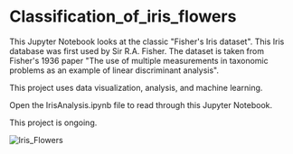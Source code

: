 # Classification_of_iris_flowers
This Jupyter Notebook looks at the classic "Fisher's Iris dataset". This Iris database was first used by Sir R.A. Fisher. The dataset is taken from Fisher's 1936 paper "The use of multiple measurements in taxonomic problems as an example of linear discriminant analysis".

This project uses data visualization, analysis, and machine learning.

Open the IrisAnalysis.ipynb file to read through this Jupyter Notebook.

This project is ongoing.

![Iris_Flowers](https://upload.wikimedia.org/wikipedia/commons/a/ad/Iris_persica_%28Sowerby%29.jpg)